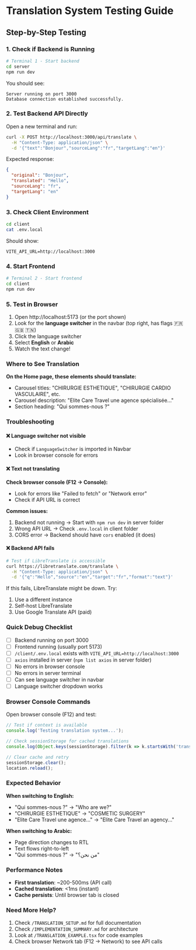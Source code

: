 # Translation System Testing Guide

## Step-by-Step Testing

### 1. Check if Backend is Running
```bash
# Terminal 1 - Start backend
cd server
npm run dev
```

You should see:
```
Server running on port 3000
Database connection established successfully.
```

### 2. Test Backend API Directly
Open a new terminal and run:
```bash
curl -X POST http://localhost:3000/api/translate \
  -H "Content-Type: application/json" \
  -d '{"text":"Bonjour","sourceLang":"fr","targetLang":"en"}'
```

Expected response:
```json
{
  "original": "Bonjour",
  "translated": "Hello",
  "sourceLang": "fr",
  "targetLang": "en"
}
```

### 3. Check Client Environment
```bash
cd client
cat .env.local
```

Should show:
```
VITE_API_URL=http://localhost:3000
```

### 4. Start Frontend
```bash
# Terminal 2 - Start frontend
cd client
npm run dev
```

### 5. Test in Browser

1. Open http://localhost:5173 (or the port shown)
2. Look for the **language switcher** in the navbar (top right, has flags 🇫🇷 🇬🇧 🇹🇳)
3. Click the language switcher
4. Select **English** or **Arabic**
5. Watch the text change!

### Where to See Translation

**On the Home page, these elements should translate:**
- Carousel titles: "CHIRURGIE ESTHETIQUE", "CHIRURGIE CARDIO VASCULAIRE", etc.
- Carousel description: "Elite Care Travel une agence spécialisée..."
- Section heading: "Qui sommes-nous ?"

### Troubleshooting

#### ❌ Language switcher not visible
- Check if `LanguageSwitcher` is imported in Navbar
- Look in browser console for errors

#### ❌ Text not translating
**Check browser console (F12 → Console):**
- Look for errors like "Failed to fetch" or "Network error"
- Check if API URL is correct

**Common issues:**
1. Backend not running → Start with `npm run dev` in server folder
2. Wrong API URL → Check `.env.local` in client folder
3. CORS error → Backend should have `cors` enabled (it does)

#### ❌ Backend API fails
```bash
# Test if LibreTranslate is accessible
curl https://libretranslate.com/translate \
  -H "Content-Type: application/json" \
  -d '{"q":"Hello","source":"en","target":"fr","format":"text"}'
```

If this fails, LibreTranslate might be down. Try:
1. Use a different instance
2. Self-host LibreTranslate
3. Use Google Translate API (paid)

### Quick Debug Checklist

- [ ] Backend running on port 3000
- [ ] Frontend running (usually port 5173)
- [ ] `/client/.env.local` exists with `VITE_API_URL=http://localhost:3000`
- [ ] `axios` installed in server (`npm list axios` in server folder)
- [ ] No errors in browser console
- [ ] No errors in server terminal
- [ ] Can see language switcher in navbar
- [ ] Language switcher dropdown works

### Browser Console Commands

Open browser console (F12) and test:

```javascript
// Test if context is available
console.log('Testing translation system...');

// Check sessionStorage for cached translations
console.log(Object.keys(sessionStorage).filter(k => k.startsWith('translation_')));

// Clear cache and retry
sessionStorage.clear();
location.reload();
```

### Expected Behavior

**When switching to English:**
- "Qui sommes-nous ?" → "Who are we?"
- "CHIRURGIE ESTHETIQUE" → "COSMETIC SURGERY"
- "Elite Care Travel une agence..." → "Elite Care Travel an agency..."

**When switching to Arabic:**
- Page direction changes to RTL
- Text flows right-to-left
- "Qui sommes-nous ?" → "من نحن؟"

### Performance Notes

- **First translation**: ~200-500ms (API call)
- **Cached translation**: <1ms (instant)
- **Cache persists**: Until browser tab is closed

### Need More Help?

1. Check `/TRANSLATION_SETUP.md` for full documentation
2. Check `/IMPLEMENTATION_SUMMARY.md` for architecture
3. Look at `/TRANSLATION_EXAMPLE.tsx` for code examples
4. Check browser Network tab (F12 → Network) to see API calls
